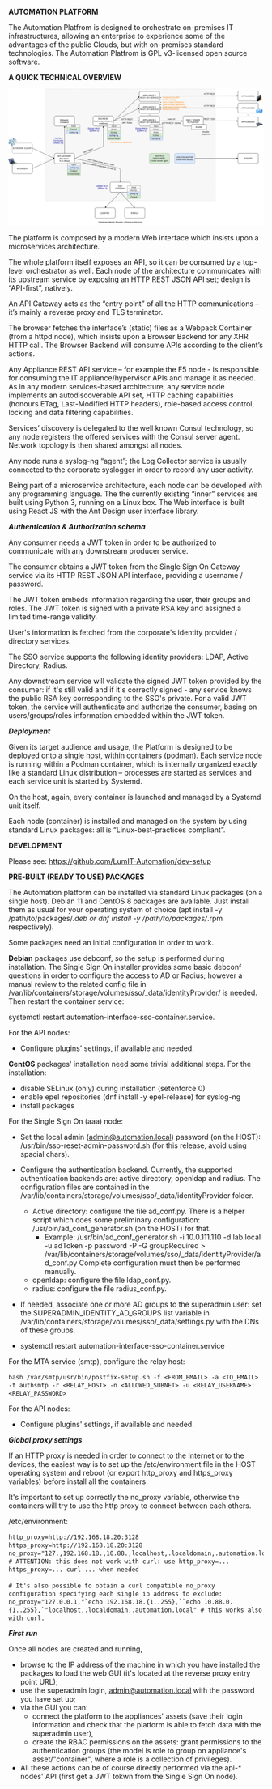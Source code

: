 
**AUTOMATION PLATFORM** 

The Automation Platfrom is designed to orchestrate on-premises IT infrastructures, allowing an enterprise to experience some of the advantages of the public Clouds, but with on-premises standard technologies.
The Automation Platfrom is GPL v3-licensed open source software.

**A QUICK TECHNICAL OVERVIEW**

![Architecture](architecture.png)

The platform is composed by a modern Web interface which insists upon a microservices architecture. 

The whole platform itself exposes an API, so it can be consumed by a top-level orchestrator as well.
Each node of the architecture communicates with its upstream service by exposing an HTTP REST JSON API set; design is “API-first”, natively.

An API Gateway acts as the “entry point” of all the HTTP communications – it’s mainly a reverse proxy and TLS terminator.

The browser fetches the interface’s (static) files as a Webpack Container (from a httpd node), which insists upon a Browser Backend for any XHR HTTP call. The Browser Backend will consume APIs according to the client’s actions.

Any Appliance REST API service – for example the F5 node - is responsible for consuming the IT appliance/hypervisor APIs and manage it as needed.
As in any modern services-based architecture, any service node implements an autodiscoverable API set, HTTP caching capabilities (honours ETag, Last-Modified HTTP headers), role-based access control, locking and data filtering capabilities.

Services’ discovery is delegated to the well known Consul technology, so any node registers the offered services with the Consul server agent. Network topology is then shared amongst all nodes.

Any node runs a syslog-ng “agent”; the Log Collector service is usually connected to the corporate syslogger in order to record any user activity.

Being part of a microservice architecture, each node can be developed with any programming language. The the currently existing “inner” services are built using Python 3, running on a Linux box. The Web interface is built using React JS with the Ant Design user interface library.

***Authentication & Authorization schema***

Any consumer needs a JWT token in order to be authorized to communicate with any downstream producer service. 

The consumer obtains a JWT token from the Single Sign On Gateway service via its HTTP REST JSON API interface, providing a username / password. 

The JWT token embeds information regarding the user, their groups and roles. The JWT token is signed with a private RSA key and assigned a limited time-range validity.

User's information is fetched from the corporate's identity provider / directory services.

The SSO service supports the following identity providers: LDAP, Active Directory, Radius.

Any downstream service will validate the signed JWT token provided by the consumer: if it's still valid and if it's correctly signed - any service knows the public RSA key corresponding to the SSO's private. For a valid JWT token, the service will authenticate and authorize the consumer, basing on users/groups/roles information embedded within the JWT token.

***Deployment***

Given its target audience and usage, the Platform is designed to be deployed onto a single host, within containers (podman).
Each service node is running within a Podman container, which is internally organized exactly like a standard Linux distribution – processes are started as services and each service unit is started by Systemd. 

On the host, again, every container is launched and managed by a Systemd unit itself. 

Each node (container) is installed and managed on the system by using standard Linux packages: all is “Linux-best-practices compliant”.


**DEVELOPMENT**

Please see: https://github.com/LumIT-Automation/dev-setup


**PRE-BUILT (READY TO USE) PACKAGES**

The Automation platform can be installed via standard Linux packages (on a single host).
Debian 11 and CentOS 8 packages are available. Just install them as usual for your operating system of choice (apt install -y /path/to/packages/*.deb or  dnf install -y /path/to/packages/*.rpm respectively).

Some packages need an initial configuration in order to work.

**Debian** packages use debconf, so the setup is performed during installation.
The Single Sign On installer provides some basic debconf questions in order to configure the access to AD or Radius; however a manual review to the related config file in /var/lib/containers/storage/volumes/sso/_data/identityProvider/ is needed. Then restart the container service: 

systemctl restart automation-interface-sso-container.service.

For the API nodes:
 - Configure plugins' settings, if available and needed.

**CentOS** packages' installation need some trivial additional steps.
For the installation:
 - disable SELinux (only) during installation (setenforce 0)
 - enable epel repositories (dnf install -y epel-release) for syslog-ng
 - install packages

For the Single Sign On (aaa) node:
 - Set the local admin (admin@automation.local) password (on the HOST): /usr/bin/sso-reset-admin-password.sh <password> (for this release, avoid using spacial chars).
 - Configure the authentication backend. Currently, the supported authentication backends are: active directory, openldap and radius. The configuration files are contained in the /var/lib/containers/storage/volumes/sso/_data/identityProvider folder.
  
   - Active directory: configure the file ad_conf.py. There is a helper script which does some preliminary configuration: /usr/bin/ad_conf_generator.sh (on the HOST) for that.
        - Example: /usr/bin/ad_conf_generator.sh -i 10.0.111.110 -d lab.local -u adToken -p password -P -G groupRequired > /var/lib/containers/storage/volumes/sso/_data/identityProvider/ad_conf.py
Complete configuration must then be performed manually.
    - openldap: configure the file ldap_conf.py.
    - radius: configure the file radius_conf.py.

 - If needed, associate one or more AD groups to the superadmin user: set the SUPERADMIN_IDENTITY_AD_GROUPS list variable in /var/lib/containers/storage/volumes/sso/_data/settings.py with the DNs of these groups.

- systemctl restart automation-interface-sso-container.service
 
For the MTA service (smtp), configure the relay host:
 
    bash /var/smtp/usr/bin/postfix-setup.sh -f <FROM_EMAIL> -a <TO_EMAIL> -t authsmtp -r <RELAY_HOST> -n <ALLOWED_SUBNET> -u <RELAY_USERNAME>:<RELAY_PASSWORD>
 
For the API nodes:
 - Configure plugins' settings, if available and needed.

***Global proxy settings***

If an HTTP proxy is needed in order to connect to the Internet or to the devices, the easiest way is to set up the /etc/environment file in the HOST operating system and reboot (or export http_proxy and https_proxy variables) before install all the containers.

It's important to set up correctly the no_proxy variable, otherwise the containers will try to use the http proxy to connect between each others.  
   
/etc/environment:

    http_proxy=http://192.168.18.20:3128
    https_proxy=http://192.168.18.20:3128
    no_proxy="127.,192.168.18.,10.88.,localhost,.localdomain,.automation.local" # ATTENTION: this does not work with curl: use http_proxy=... https_proxy=... curl ... when needed
    
    # It's also possible to obtain a curl compatible no_proxy configuration specifying each single ip address to exclude: 
    no_proxy="127.0.0.1,"`echo 192.168.18.{1..255},``echo 10.88.0.{1..255},`"localhost,.localdomain,.automation.local" # this works also with curl.

***First run***
 
Once all nodes are created and running,
- browse to the IP address of the machine in which you have installed the packages to load the web GUI (it's located at the reverse proxy entry point URL);
- use the superadmin login, admin@automation.local with the password you have set up;
- via the GUI you can: 
    - connect the platform to the appliances' assets (save their login information and check that the platform is able to fetch data with the superadmin user), 
    - create the RBAC permissions on the assets: grant permissions to the authentication groups (the model is role to group on appliance's asset/"container", where a role is a collection of privileges). 
- All these actions can be of course directly performed via the api-* nodes' API (first get a JWT tokwn from the Single Sign On node).
